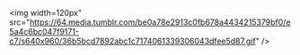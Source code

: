 <img width=120px" src="https://64.media.tumblr.com/be0a78e2913c0fb678a4434215379bf0/e5a4c6bc047f9171-c7/s640x960/36b5bcd7892abc1c7174061339306043dfee5d87.gif" />
